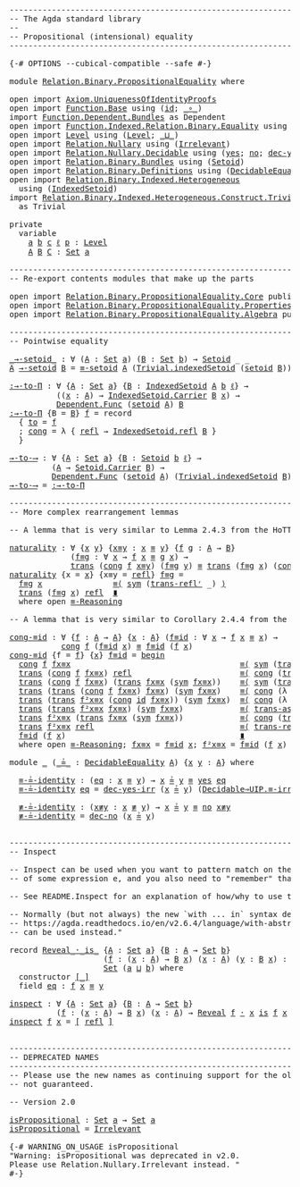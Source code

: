 <pre class="Agda"><a id="1" class="Comment">------------------------------------------------------------------------</a>
<a id="74" class="Comment">-- The Agda standard library</a>
<a id="103" class="Comment">--</a>
<a id="106" class="Comment">-- Propositional (intensional) equality</a>
<a id="146" class="Comment">------------------------------------------------------------------------</a>

<a id="220" class="Symbol">{-#</a> <a id="224" class="Keyword">OPTIONS</a> <a id="232" class="Pragma">--cubical-compatible</a> <a id="253" class="Pragma">--safe</a> <a id="260" class="Symbol">#-}</a>

<a id="265" class="Keyword">module</a> <a id="272" href="Relation.Binary.PropositionalEquality.html" class="Module">Relation.Binary.PropositionalEquality</a> <a id="310" class="Keyword">where</a>

<a id="317" class="Keyword">open</a> <a id="322" class="Keyword">import</a> <a id="329" href="Axiom.UniquenessOfIdentityProofs.html" class="Module">Axiom.UniquenessOfIdentityProofs</a>
<a id="362" class="Keyword">open</a> <a id="367" class="Keyword">import</a> <a id="374" href="Function.Base.html" class="Module">Function.Base</a> <a id="388" class="Keyword">using</a> <a id="394" class="Symbol">(</a><a id="395" href="Function.Base.html#704" class="Function">id</a><a id="397" class="Symbol">;</a> <a id="399" href="Function.Base.html#1115" class="Function Operator">_∘_</a><a id="402" class="Symbol">)</a>
<a id="404" class="Keyword">import</a> <a id="411" href="Function.Dependent.Bundles.html" class="Module">Function.Dependent.Bundles</a> <a id="438" class="Symbol">as</a> <a id="441" class="Module">Dependent</a>
<a id="451" class="Keyword">open</a> <a id="456" class="Keyword">import</a> <a id="463" href="Function.Indexed.Relation.Binary.Equality.html" class="Module">Function.Indexed.Relation.Binary.Equality</a> <a id="505" class="Keyword">using</a> <a id="511" class="Symbol">(</a><a id="512" href="Function.Indexed.Relation.Binary.Equality.html#580" class="Function">≡-setoid</a><a id="520" class="Symbol">)</a>
<a id="522" class="Keyword">open</a> <a id="527" class="Keyword">import</a> <a id="534" href="Level.html" class="Module">Level</a> <a id="540" class="Keyword">using</a> <a id="546" class="Symbol">(</a><a id="547" href="Agda.Primitive.html#742" class="Postulate">Level</a><a id="552" class="Symbol">;</a> <a id="554" href="Agda.Primitive.html#961" class="Primitive Operator">_⊔_</a><a id="557" class="Symbol">)</a>
<a id="559" class="Keyword">open</a> <a id="564" class="Keyword">import</a> <a id="571" href="Relation.Nullary.html" class="Module">Relation.Nullary</a> <a id="588" class="Keyword">using</a> <a id="594" class="Symbol">(</a><a id="595" href="Relation.Nullary.html#1002" class="Function">Irrelevant</a><a id="605" class="Symbol">)</a>
<a id="607" class="Keyword">open</a> <a id="612" class="Keyword">import</a> <a id="619" href="Relation.Nullary.Decidable.html" class="Module">Relation.Nullary.Decidable</a> <a id="646" class="Keyword">using</a> <a id="652" class="Symbol">(</a><a id="653" href="Relation.Nullary.Decidable.Core.html#1994" class="InductiveConstructor">yes</a><a id="656" class="Symbol">;</a> <a id="658" href="Relation.Nullary.Decidable.Core.html#2031" class="InductiveConstructor">no</a><a id="660" class="Symbol">;</a> <a id="662" href="Relation.Nullary.Decidable.html#2847" class="Function">dec-yes-irr</a><a id="673" class="Symbol">;</a> <a id="675" href="Relation.Nullary.Decidable.html#2740" class="Function">dec-no</a><a id="681" class="Symbol">)</a>
<a id="683" class="Keyword">open</a> <a id="688" class="Keyword">import</a> <a id="695" href="Relation.Binary.Bundles.html" class="Module">Relation.Binary.Bundles</a> <a id="719" class="Keyword">using</a> <a id="725" class="Symbol">(</a><a id="726" href="Relation.Binary.Bundles.html#1095" class="Record">Setoid</a><a id="732" class="Symbol">)</a>
<a id="734" class="Keyword">open</a> <a id="739" class="Keyword">import</a> <a id="746" href="Relation.Binary.Definitions.html" class="Module">Relation.Binary.Definitions</a> <a id="774" class="Keyword">using</a> <a id="780" class="Symbol">(</a><a id="781" href="Relation.Binary.Definitions.html#6834" class="Function">DecidableEquality</a><a id="798" class="Symbol">)</a>
<a id="800" class="Keyword">open</a> <a id="805" class="Keyword">import</a> <a id="812" href="Relation.Binary.Indexed.Heterogeneous.html" class="Module">Relation.Binary.Indexed.Heterogeneous</a>
  <a id="852" class="Keyword">using</a> <a id="858" class="Symbol">(</a><a id="859" href="Relation.Binary.Indexed.Heterogeneous.Bundles.html#660" class="Record">IndexedSetoid</a><a id="872" class="Symbol">)</a>
<a id="874" class="Keyword">import</a> <a id="881" href="Relation.Binary.Indexed.Heterogeneous.Construct.Trivial.html" class="Module">Relation.Binary.Indexed.Heterogeneous.Construct.Trivial</a>
  <a id="939" class="Symbol">as</a> <a id="942" class="Module">Trivial</a>

<a id="951" class="Keyword">private</a>
  <a id="961" class="Keyword">variable</a>
    <a id="974" href="Relation.Binary.PropositionalEquality.html#974" class="Generalizable">a</a> <a id="976" href="Relation.Binary.PropositionalEquality.html#976" class="Generalizable">b</a> <a id="978" href="Relation.Binary.PropositionalEquality.html#978" class="Generalizable">c</a> <a id="980" href="Relation.Binary.PropositionalEquality.html#980" class="Generalizable">ℓ</a> <a id="982" href="Relation.Binary.PropositionalEquality.html#982" class="Generalizable">p</a> <a id="984" class="Symbol">:</a> <a id="986" href="Agda.Primitive.html#742" class="Postulate">Level</a>
    <a id="996" href="Relation.Binary.PropositionalEquality.html#996" class="Generalizable">A</a> <a id="998" href="Relation.Binary.PropositionalEquality.html#998" class="Generalizable">B</a> <a id="1000" href="Relation.Binary.PropositionalEquality.html#1000" class="Generalizable">C</a> <a id="1002" class="Symbol">:</a> <a id="1004" href="Agda.Primitive.html#388" class="Primitive">Set</a> <a id="1008" href="Relation.Binary.PropositionalEquality.html#974" class="Generalizable">a</a>

<a id="1011" class="Comment">------------------------------------------------------------------------</a>
<a id="1084" class="Comment">-- Re-export contents modules that make up the parts</a>

<a id="1138" class="Keyword">open</a> <a id="1143" class="Keyword">import</a> <a id="1150" href="Relation.Binary.PropositionalEquality.Core.html" class="Module">Relation.Binary.PropositionalEquality.Core</a> <a id="1193" class="Keyword">public</a>
<a id="1200" class="Keyword">open</a> <a id="1205" class="Keyword">import</a> <a id="1212" href="Relation.Binary.PropositionalEquality.Properties.html" class="Module">Relation.Binary.PropositionalEquality.Properties</a> <a id="1261" class="Keyword">public</a>
<a id="1268" class="Keyword">open</a> <a id="1273" class="Keyword">import</a> <a id="1280" href="Relation.Binary.PropositionalEquality.Algebra.html" class="Module">Relation.Binary.PropositionalEquality.Algebra</a> <a id="1326" class="Keyword">public</a>

<a id="1334" class="Comment">------------------------------------------------------------------------</a>
<a id="1407" class="Comment">-- Pointwise equality</a>

<a id="_→-setoid_"></a><a id="1430" href="Relation.Binary.PropositionalEquality.html#1430" class="Function Operator">_→-setoid_</a> <a id="1441" class="Symbol">:</a> <a id="1443" class="Symbol">∀</a> <a id="1445" class="Symbol">(</a><a id="1446" href="Relation.Binary.PropositionalEquality.html#1446" class="Bound">A</a> <a id="1448" class="Symbol">:</a> <a id="1450" href="Agda.Primitive.html#388" class="Primitive">Set</a> <a id="1454" href="Relation.Binary.PropositionalEquality.html#974" class="Generalizable">a</a><a id="1455" class="Symbol">)</a> <a id="1457" class="Symbol">(</a><a id="1458" href="Relation.Binary.PropositionalEquality.html#1458" class="Bound">B</a> <a id="1460" class="Symbol">:</a> <a id="1462" href="Agda.Primitive.html#388" class="Primitive">Set</a> <a id="1466" href="Relation.Binary.PropositionalEquality.html#976" class="Generalizable">b</a><a id="1467" class="Symbol">)</a> <a id="1469" class="Symbol">→</a> <a id="1471" href="Relation.Binary.Bundles.html#1095" class="Record">Setoid</a> <a id="1478" class="Symbol">_</a> <a id="1480" class="Symbol">_</a>
<a id="1482" href="Relation.Binary.PropositionalEquality.html#1482" class="Bound">A</a> <a id="1484" href="Relation.Binary.PropositionalEquality.html#1430" class="Function Operator">→-setoid</a> <a id="1493" href="Relation.Binary.PropositionalEquality.html#1493" class="Bound">B</a> <a id="1495" class="Symbol">=</a> <a id="1497" href="Function.Indexed.Relation.Binary.Equality.html#580" class="Function">≡-setoid</a> <a id="1506" href="Relation.Binary.PropositionalEquality.html#1482" class="Bound">A</a> <a id="1508" class="Symbol">(</a><a id="1509" href="Relation.Binary.Indexed.Heterogeneous.Construct.Trivial.html#1484" class="Function">Trivial.indexedSetoid</a> <a id="1531" class="Symbol">(</a><a id="1532" href="Relation.Binary.PropositionalEquality.Properties.html#5687" class="Function">setoid</a> <a id="1539" href="Relation.Binary.PropositionalEquality.html#1493" class="Bound">B</a><a id="1540" class="Symbol">))</a>

<a id=":→-to-Π"></a><a id="1544" href="Relation.Binary.PropositionalEquality.html#1544" class="Function">:→-to-Π</a> <a id="1552" class="Symbol">:</a> <a id="1554" class="Symbol">∀</a> <a id="1556" class="Symbol">{</a><a id="1557" href="Relation.Binary.PropositionalEquality.html#1557" class="Bound">A</a> <a id="1559" class="Symbol">:</a> <a id="1561" href="Agda.Primitive.html#388" class="Primitive">Set</a> <a id="1565" href="Relation.Binary.PropositionalEquality.html#974" class="Generalizable">a</a><a id="1566" class="Symbol">}</a> <a id="1568" class="Symbol">{</a><a id="1569" href="Relation.Binary.PropositionalEquality.html#1569" class="Bound">B</a> <a id="1571" class="Symbol">:</a> <a id="1573" href="Relation.Binary.Indexed.Heterogeneous.Bundles.html#660" class="Record">IndexedSetoid</a> <a id="1587" href="Relation.Binary.PropositionalEquality.html#1557" class="Bound">A</a> <a id="1589" href="Relation.Binary.PropositionalEquality.html#976" class="Generalizable">b</a> <a id="1591" href="Relation.Binary.PropositionalEquality.html#980" class="Generalizable">ℓ</a><a id="1592" class="Symbol">}</a> <a id="1594" class="Symbol">→</a>
          <a id="1606" class="Symbol">((</a><a id="1608" href="Relation.Binary.PropositionalEquality.html#1608" class="Bound">x</a> <a id="1610" class="Symbol">:</a> <a id="1612" href="Relation.Binary.PropositionalEquality.html#1557" class="Bound">A</a><a id="1613" class="Symbol">)</a> <a id="1615" class="Symbol">→</a> <a id="1617" href="Relation.Binary.Indexed.Heterogeneous.Bundles.html#750" class="Field">IndexedSetoid.Carrier</a> <a id="1639" href="Relation.Binary.PropositionalEquality.html#1569" class="Bound">B</a> <a id="1641" href="Relation.Binary.PropositionalEquality.html#1608" class="Bound">x</a><a id="1642" class="Symbol">)</a> <a id="1644" class="Symbol">→</a>
          <a id="1656" href="Function.Dependent.Bundles.html#1676" class="Record">Dependent.Func</a> <a id="1671" class="Symbol">(</a><a id="1672" href="Relation.Binary.PropositionalEquality.Properties.html#5687" class="Function">setoid</a> <a id="1679" href="Relation.Binary.PropositionalEquality.html#1557" class="Bound">A</a><a id="1680" class="Symbol">)</a> <a id="1682" href="Relation.Binary.PropositionalEquality.html#1569" class="Bound">B</a>
<a id="1684" href="Relation.Binary.PropositionalEquality.html#1544" class="Function">:→-to-Π</a> <a id="1692" class="Symbol">{</a><a id="1693" class="Argument">B</a> <a id="1695" class="Symbol">=</a> <a id="1697" href="Relation.Binary.PropositionalEquality.html#1697" class="Bound">B</a><a id="1698" class="Symbol">}</a> <a id="1700" href="Relation.Binary.PropositionalEquality.html#1700" class="Bound">f</a> <a id="1702" class="Symbol">=</a> <a id="1704" class="Keyword">record</a>
  <a id="1713" class="Symbol">{</a> <a id="1715" href="Function.Dependent.Bundles.html#1727" class="Field">to</a> <a id="1718" class="Symbol">=</a> <a id="1720" href="Relation.Binary.PropositionalEquality.html#1700" class="Bound">f</a>
  <a id="1724" class="Symbol">;</a> <a id="1726" href="Function.Dependent.Bundles.html#1754" class="Field">cong</a> <a id="1731" class="Symbol">=</a> <a id="1733" class="Symbol">λ</a> <a id="1735" class="Symbol">{</a> <a id="1737" href="Agda.Builtin.Equality.html#207" class="InductiveConstructor">refl</a> <a id="1742" class="Symbol">→</a> <a id="1744" href="Relation.Binary.Indexed.Heterogeneous.Structures.html#923" class="Function">IndexedSetoid.refl</a> <a id="1763" href="Relation.Binary.PropositionalEquality.html#1697" class="Bound">B</a> <a id="1765" class="Symbol">}</a>
  <a id="1769" class="Symbol">}</a>

<a id="→-to-⟶"></a><a id="1772" href="Relation.Binary.PropositionalEquality.html#1772" class="Function">→-to-⟶</a> <a id="1779" class="Symbol">:</a> <a id="1781" class="Symbol">∀</a> <a id="1783" class="Symbol">{</a><a id="1784" href="Relation.Binary.PropositionalEquality.html#1784" class="Bound">A</a> <a id="1786" class="Symbol">:</a> <a id="1788" href="Agda.Primitive.html#388" class="Primitive">Set</a> <a id="1792" href="Relation.Binary.PropositionalEquality.html#974" class="Generalizable">a</a><a id="1793" class="Symbol">}</a> <a id="1795" class="Symbol">{</a><a id="1796" href="Relation.Binary.PropositionalEquality.html#1796" class="Bound">B</a> <a id="1798" class="Symbol">:</a> <a id="1800" href="Relation.Binary.Bundles.html#1095" class="Record">Setoid</a> <a id="1807" href="Relation.Binary.PropositionalEquality.html#976" class="Generalizable">b</a> <a id="1809" href="Relation.Binary.PropositionalEquality.html#980" class="Generalizable">ℓ</a><a id="1810" class="Symbol">}</a> <a id="1812" class="Symbol">→</a>
         <a id="1823" class="Symbol">(</a><a id="1824" href="Relation.Binary.PropositionalEquality.html#1784" class="Bound">A</a> <a id="1826" class="Symbol">→</a> <a id="1828" href="Relation.Binary.Bundles.html#1158" class="Field">Setoid.Carrier</a> <a id="1843" href="Relation.Binary.PropositionalEquality.html#1796" class="Bound">B</a><a id="1844" class="Symbol">)</a> <a id="1846" class="Symbol">→</a>
         <a id="1857" href="Function.Dependent.Bundles.html#1676" class="Record">Dependent.Func</a> <a id="1872" class="Symbol">(</a><a id="1873" href="Relation.Binary.PropositionalEquality.Properties.html#5687" class="Function">setoid</a> <a id="1880" href="Relation.Binary.PropositionalEquality.html#1784" class="Bound">A</a><a id="1881" class="Symbol">)</a> <a id="1883" class="Symbol">(</a><a id="1884" href="Relation.Binary.Indexed.Heterogeneous.Construct.Trivial.html#1484" class="Function">Trivial.indexedSetoid</a> <a id="1906" href="Relation.Binary.PropositionalEquality.html#1796" class="Bound">B</a><a id="1907" class="Symbol">)</a>
<a id="1909" href="Relation.Binary.PropositionalEquality.html#1772" class="Function">→-to-⟶</a> <a id="1916" class="Symbol">=</a> <a id="1918" href="Relation.Binary.PropositionalEquality.html#1544" class="Function">:→-to-Π</a>

<a id="1927" class="Comment">------------------------------------------------------------------------</a>
<a id="2000" class="Comment">-- More complex rearrangement lemmas</a>

<a id="2038" class="Comment">-- A lemma that is very similar to Lemma 2.4.3 from the HoTT book.</a>

<a id="naturality"></a><a id="2106" href="Relation.Binary.PropositionalEquality.html#2106" class="Function">naturality</a> <a id="2117" class="Symbol">:</a> <a id="2119" class="Symbol">∀</a> <a id="2121" class="Symbol">{</a><a id="2122" href="Relation.Binary.PropositionalEquality.html#2122" class="Bound">x</a> <a id="2124" href="Relation.Binary.PropositionalEquality.html#2124" class="Bound">y</a><a id="2125" class="Symbol">}</a> <a id="2127" class="Symbol">{</a><a id="2128" href="Relation.Binary.PropositionalEquality.html#2128" class="Bound">x≡y</a> <a id="2132" class="Symbol">:</a> <a id="2134" href="Relation.Binary.PropositionalEquality.html#2122" class="Bound">x</a> <a id="2136" href="Agda.Builtin.Equality.html#150" class="Datatype Operator">≡</a> <a id="2138" href="Relation.Binary.PropositionalEquality.html#2124" class="Bound">y</a><a id="2139" class="Symbol">}</a> <a id="2141" class="Symbol">{</a><a id="2142" href="Relation.Binary.PropositionalEquality.html#2142" class="Bound">f</a> <a id="2144" href="Relation.Binary.PropositionalEquality.html#2144" class="Bound">g</a> <a id="2146" class="Symbol">:</a> <a id="2148" href="Relation.Binary.PropositionalEquality.html#996" class="Generalizable">A</a> <a id="2150" class="Symbol">→</a> <a id="2152" href="Relation.Binary.PropositionalEquality.html#998" class="Generalizable">B</a><a id="2153" class="Symbol">}</a>
             <a id="2168" class="Symbol">(</a><a id="2169" href="Relation.Binary.PropositionalEquality.html#2169" class="Bound">f≡g</a> <a id="2173" class="Symbol">:</a> <a id="2175" class="Symbol">∀</a> <a id="2177" href="Relation.Binary.PropositionalEquality.html#2177" class="Bound">x</a> <a id="2179" class="Symbol">→</a> <a id="2181" href="Relation.Binary.PropositionalEquality.html#2142" class="Bound">f</a> <a id="2183" href="Relation.Binary.PropositionalEquality.html#2177" class="Bound">x</a> <a id="2185" href="Agda.Builtin.Equality.html#150" class="Datatype Operator">≡</a> <a id="2187" href="Relation.Binary.PropositionalEquality.html#2144" class="Bound">g</a> <a id="2189" href="Relation.Binary.PropositionalEquality.html#2177" class="Bound">x</a><a id="2190" class="Symbol">)</a> <a id="2192" class="Symbol">→</a>
             <a id="2207" href="Relation.Binary.PropositionalEquality.Core.html#1938" class="Function">trans</a> <a id="2213" class="Symbol">(</a><a id="2214" href="Relation.Binary.PropositionalEquality.Core.html#1339" class="Function">cong</a> <a id="2219" href="Relation.Binary.PropositionalEquality.html#2142" class="Bound">f</a> <a id="2221" href="Relation.Binary.PropositionalEquality.html#2128" class="Bound">x≡y</a><a id="2224" class="Symbol">)</a> <a id="2226" class="Symbol">(</a><a id="2227" href="Relation.Binary.PropositionalEquality.html#2169" class="Bound">f≡g</a> <a id="2231" href="Relation.Binary.PropositionalEquality.html#2124" class="Bound">y</a><a id="2232" class="Symbol">)</a> <a id="2234" href="Agda.Builtin.Equality.html#150" class="Datatype Operator">≡</a> <a id="2236" href="Relation.Binary.PropositionalEquality.Core.html#1938" class="Function">trans</a> <a id="2242" class="Symbol">(</a><a id="2243" href="Relation.Binary.PropositionalEquality.html#2169" class="Bound">f≡g</a> <a id="2247" href="Relation.Binary.PropositionalEquality.html#2122" class="Bound">x</a><a id="2248" class="Symbol">)</a> <a id="2250" class="Symbol">(</a><a id="2251" href="Relation.Binary.PropositionalEquality.Core.html#1339" class="Function">cong</a> <a id="2256" href="Relation.Binary.PropositionalEquality.html#2144" class="Bound">g</a> <a id="2258" href="Relation.Binary.PropositionalEquality.html#2128" class="Bound">x≡y</a><a id="2261" class="Symbol">)</a>
<a id="2263" href="Relation.Binary.PropositionalEquality.html#2106" class="Function">naturality</a> <a id="2274" class="Symbol">{</a><a id="2275" class="Argument">x</a> <a id="2277" class="Symbol">=</a> <a id="2279" href="Relation.Binary.PropositionalEquality.html#2279" class="Bound">x</a><a id="2280" class="Symbol">}</a> <a id="2282" class="Symbol">{</a><a id="2283" class="Argument">x≡y</a> <a id="2287" class="Symbol">=</a> <a id="2289" href="Agda.Builtin.Equality.html#207" class="InductiveConstructor">refl</a><a id="2293" class="Symbol">}</a> <a id="2295" href="Relation.Binary.PropositionalEquality.html#2295" class="Bound">f≡g</a> <a id="2299" class="Symbol">=</a>
  <a id="2303" href="Relation.Binary.PropositionalEquality.html#2295" class="Bound">f≡g</a> <a id="2307" href="Relation.Binary.PropositionalEquality.html#2279" class="Bound">x</a>               <a id="2323" href="Relation.Binary.Reasoning.Syntax.html#11048" class="Function">≡⟨</a> <a id="2326" href="Relation.Binary.PropositionalEquality.Core.html#1893" class="Function">sym</a> <a id="2330" class="Symbol">(</a><a id="2331" href="Relation.Binary.PropositionalEquality.Properties.html#2334" class="Function">trans-reflʳ</a> <a id="2343" class="Symbol">_)</a> <a id="2346" href="Relation.Binary.Reasoning.Syntax.html#11048" class="Function">⟩</a>
  <a id="2350" href="Relation.Binary.PropositionalEquality.Core.html#1938" class="Function">trans</a> <a id="2356" class="Symbol">(</a><a id="2357" href="Relation.Binary.PropositionalEquality.html#2295" class="Bound">f≡g</a> <a id="2361" href="Relation.Binary.PropositionalEquality.html#2279" class="Bound">x</a><a id="2362" class="Symbol">)</a> <a id="2364" href="Agda.Builtin.Equality.html#207" class="InductiveConstructor">refl</a>  <a id="2370" href="Relation.Binary.Reasoning.Syntax.html#12345" class="Function Operator">∎</a>
  <a id="2374" class="Keyword">where</a> <a id="2380" class="Keyword">open</a> <a id="2385" href="Relation.Binary.PropositionalEquality.Properties.html#6731" class="Module">≡-Reasoning</a>

<a id="2398" class="Comment">-- A lemma that is very similar to Corollary 2.4.4 from the HoTT book.</a>

<a id="cong-≡id"></a><a id="2470" href="Relation.Binary.PropositionalEquality.html#2470" class="Function">cong-≡id</a> <a id="2479" class="Symbol">:</a> <a id="2481" class="Symbol">∀</a> <a id="2483" class="Symbol">{</a><a id="2484" href="Relation.Binary.PropositionalEquality.html#2484" class="Bound">f</a> <a id="2486" class="Symbol">:</a> <a id="2488" href="Relation.Binary.PropositionalEquality.html#996" class="Generalizable">A</a> <a id="2490" class="Symbol">→</a> <a id="2492" href="Relation.Binary.PropositionalEquality.html#996" class="Generalizable">A</a><a id="2493" class="Symbol">}</a> <a id="2495" class="Symbol">{</a><a id="2496" href="Relation.Binary.PropositionalEquality.html#2496" class="Bound">x</a> <a id="2498" class="Symbol">:</a> <a id="2500" href="Relation.Binary.PropositionalEquality.html#996" class="Generalizable">A</a><a id="2501" class="Symbol">}</a> <a id="2503" class="Symbol">(</a><a id="2504" href="Relation.Binary.PropositionalEquality.html#2504" class="Bound">f≡id</a> <a id="2509" class="Symbol">:</a> <a id="2511" class="Symbol">∀</a> <a id="2513" href="Relation.Binary.PropositionalEquality.html#2513" class="Bound">x</a> <a id="2515" class="Symbol">→</a> <a id="2517" href="Relation.Binary.PropositionalEquality.html#2484" class="Bound">f</a> <a id="2519" href="Relation.Binary.PropositionalEquality.html#2513" class="Bound">x</a> <a id="2521" href="Agda.Builtin.Equality.html#150" class="Datatype Operator">≡</a> <a id="2523" href="Relation.Binary.PropositionalEquality.html#2513" class="Bound">x</a><a id="2524" class="Symbol">)</a> <a id="2526" class="Symbol">→</a>
           <a id="2539" href="Relation.Binary.PropositionalEquality.Core.html#1339" class="Function">cong</a> <a id="2544" href="Relation.Binary.PropositionalEquality.html#2484" class="Bound">f</a> <a id="2546" class="Symbol">(</a><a id="2547" href="Relation.Binary.PropositionalEquality.html#2504" class="Bound">f≡id</a> <a id="2552" href="Relation.Binary.PropositionalEquality.html#2496" class="Bound">x</a><a id="2553" class="Symbol">)</a> <a id="2555" href="Agda.Builtin.Equality.html#150" class="Datatype Operator">≡</a> <a id="2557" href="Relation.Binary.PropositionalEquality.html#2504" class="Bound">f≡id</a> <a id="2562" class="Symbol">(</a><a id="2563" href="Relation.Binary.PropositionalEquality.html#2484" class="Bound">f</a> <a id="2565" href="Relation.Binary.PropositionalEquality.html#2496" class="Bound">x</a><a id="2566" class="Symbol">)</a>
<a id="2568" href="Relation.Binary.PropositionalEquality.html#2470" class="Function">cong-≡id</a> <a id="2577" class="Symbol">{</a><a id="2578" class="Argument">f</a> <a id="2580" class="Symbol">=</a> <a id="2582" href="Relation.Binary.PropositionalEquality.html#2582" class="Bound">f</a><a id="2583" class="Symbol">}</a> <a id="2585" class="Symbol">{</a><a id="2586" href="Relation.Binary.PropositionalEquality.html#2586" class="Bound">x</a><a id="2587" class="Symbol">}</a> <a id="2589" href="Relation.Binary.PropositionalEquality.html#2589" class="Bound">f≡id</a> <a id="2594" class="Symbol">=</a> <a id="2596" href="Relation.Binary.Reasoning.Syntax.html#1572" class="Function Operator">begin</a>
  <a id="2604" href="Relation.Binary.PropositionalEquality.Core.html#1339" class="Function">cong</a> <a id="2609" href="Relation.Binary.PropositionalEquality.html#2582" class="Bound">f</a> <a id="2611" href="Relation.Binary.PropositionalEquality.html#3372" class="Function">fx≡x</a>                                    <a id="2651" href="Relation.Binary.Reasoning.Syntax.html#11048" class="Function">≡⟨</a> <a id="2654" href="Relation.Binary.PropositionalEquality.Core.html#1893" class="Function">sym</a> <a id="2658" class="Symbol">(</a><a id="2659" href="Relation.Binary.PropositionalEquality.Properties.html#2334" class="Function">trans-reflʳ</a> <a id="2671" class="Symbol">_)</a> <a id="2674" href="Relation.Binary.Reasoning.Syntax.html#11048" class="Function">⟩</a>
  <a id="2678" href="Relation.Binary.PropositionalEquality.Core.html#1938" class="Function">trans</a> <a id="2684" class="Symbol">(</a><a id="2685" href="Relation.Binary.PropositionalEquality.Core.html#1339" class="Function">cong</a> <a id="2690" href="Relation.Binary.PropositionalEquality.html#2582" class="Bound">f</a> <a id="2692" href="Relation.Binary.PropositionalEquality.html#3372" class="Function">fx≡x</a><a id="2696" class="Symbol">)</a> <a id="2698" href="Agda.Builtin.Equality.html#207" class="InductiveConstructor">refl</a>                       <a id="2725" href="Relation.Binary.Reasoning.Syntax.html#11048" class="Function">≡⟨</a> <a id="2728" href="Relation.Binary.PropositionalEquality.Core.html#1339" class="Function">cong</a> <a id="2733" class="Symbol">(</a><a id="2734" href="Relation.Binary.PropositionalEquality.Core.html#1938" class="Function">trans</a> <a id="2740" class="Symbol">_)</a> <a id="2743" class="Symbol">(</a><a id="2744" href="Relation.Binary.PropositionalEquality.Core.html#1893" class="Function">sym</a> <a id="2748" class="Symbol">(</a><a id="2749" href="Relation.Binary.PropositionalEquality.Properties.html#2639" class="Function">trans-symʳ</a> <a id="2760" href="Relation.Binary.PropositionalEquality.html#3372" class="Function">fx≡x</a><a id="2764" class="Symbol">))</a> <a id="2767" href="Relation.Binary.Reasoning.Syntax.html#11048" class="Function">⟩</a>
  <a id="2771" href="Relation.Binary.PropositionalEquality.Core.html#1938" class="Function">trans</a> <a id="2777" class="Symbol">(</a><a id="2778" href="Relation.Binary.PropositionalEquality.Core.html#1339" class="Function">cong</a> <a id="2783" href="Relation.Binary.PropositionalEquality.html#2582" class="Bound">f</a> <a id="2785" href="Relation.Binary.PropositionalEquality.html#3372" class="Function">fx≡x</a><a id="2789" class="Symbol">)</a> <a id="2791" class="Symbol">(</a><a id="2792" href="Relation.Binary.PropositionalEquality.Core.html#1938" class="Function">trans</a> <a id="2798" href="Relation.Binary.PropositionalEquality.html#3372" class="Function">fx≡x</a> <a id="2803" class="Symbol">(</a><a id="2804" href="Relation.Binary.PropositionalEquality.Core.html#1893" class="Function">sym</a> <a id="2808" href="Relation.Binary.PropositionalEquality.html#3372" class="Function">fx≡x</a><a id="2812" class="Symbol">))</a>    <a id="2818" href="Relation.Binary.Reasoning.Syntax.html#11048" class="Function">≡⟨</a> <a id="2821" href="Relation.Binary.PropositionalEquality.Core.html#1893" class="Function">sym</a> <a id="2825" class="Symbol">(</a><a id="2826" href="Relation.Binary.PropositionalEquality.Properties.html#2416" class="Function">trans-assoc</a> <a id="2838" class="Symbol">(</a><a id="2839" href="Relation.Binary.PropositionalEquality.Core.html#1339" class="Function">cong</a> <a id="2844" href="Relation.Binary.PropositionalEquality.html#2582" class="Bound">f</a> <a id="2846" href="Relation.Binary.PropositionalEquality.html#3372" class="Function">fx≡x</a><a id="2850" class="Symbol">))</a> <a id="2853" href="Relation.Binary.Reasoning.Syntax.html#11048" class="Function">⟩</a>
  <a id="2857" href="Relation.Binary.PropositionalEquality.Core.html#1938" class="Function">trans</a> <a id="2863" class="Symbol">(</a><a id="2864" href="Relation.Binary.PropositionalEquality.Core.html#1938" class="Function">trans</a> <a id="2870" class="Symbol">(</a><a id="2871" href="Relation.Binary.PropositionalEquality.Core.html#1339" class="Function">cong</a> <a id="2876" href="Relation.Binary.PropositionalEquality.html#2582" class="Bound">f</a> <a id="2878" href="Relation.Binary.PropositionalEquality.html#3372" class="Function">fx≡x</a><a id="2882" class="Symbol">)</a> <a id="2884" href="Relation.Binary.PropositionalEquality.html#3372" class="Function">fx≡x</a><a id="2888" class="Symbol">)</a> <a id="2890" class="Symbol">(</a><a id="2891" href="Relation.Binary.PropositionalEquality.Core.html#1893" class="Function">sym</a> <a id="2895" href="Relation.Binary.PropositionalEquality.html#3372" class="Function">fx≡x</a><a id="2899" class="Symbol">)</a>    <a id="2904" href="Relation.Binary.Reasoning.Syntax.html#11048" class="Function">≡⟨</a> <a id="2907" href="Relation.Binary.PropositionalEquality.Core.html#1339" class="Function">cong</a> <a id="2912" class="Symbol">(λ</a> <a id="2915" href="Relation.Binary.PropositionalEquality.html#2915" class="Bound">p</a> <a id="2917" class="Symbol">→</a> <a id="2919" href="Relation.Binary.PropositionalEquality.Core.html#1938" class="Function">trans</a> <a id="2925" href="Relation.Binary.PropositionalEquality.html#2915" class="Bound">p</a> <a id="2927" class="Symbol">(</a><a id="2928" href="Relation.Binary.PropositionalEquality.Core.html#1893" class="Function">sym</a> <a id="2932" class="Symbol">_))</a> <a id="2936" class="Symbol">(</a><a id="2937" href="Relation.Binary.PropositionalEquality.html#2106" class="Function">naturality</a> <a id="2948" href="Relation.Binary.PropositionalEquality.html#2589" class="Bound">f≡id</a><a id="2952" class="Symbol">)</a> <a id="2954" href="Relation.Binary.Reasoning.Syntax.html#11048" class="Function">⟩</a>
  <a id="2958" href="Relation.Binary.PropositionalEquality.Core.html#1938" class="Function">trans</a> <a id="2964" class="Symbol">(</a><a id="2965" href="Relation.Binary.PropositionalEquality.Core.html#1938" class="Function">trans</a> <a id="2971" href="Relation.Binary.PropositionalEquality.html#3387" class="Function">f²x≡x</a> <a id="2977" class="Symbol">(</a><a id="2978" href="Relation.Binary.PropositionalEquality.Core.html#1339" class="Function">cong</a> <a id="2983" href="Function.Base.html#704" class="Function">id</a> <a id="2986" href="Relation.Binary.PropositionalEquality.html#3372" class="Function">fx≡x</a><a id="2990" class="Symbol">))</a> <a id="2993" class="Symbol">(</a><a id="2994" href="Relation.Binary.PropositionalEquality.Core.html#1893" class="Function">sym</a> <a id="2998" href="Relation.Binary.PropositionalEquality.html#3372" class="Function">fx≡x</a><a id="3002" class="Symbol">)</a>  <a id="3005" href="Relation.Binary.Reasoning.Syntax.html#11048" class="Function">≡⟨</a> <a id="3008" href="Relation.Binary.PropositionalEquality.Core.html#1339" class="Function">cong</a> <a id="3013" class="Symbol">(λ</a> <a id="3016" href="Relation.Binary.PropositionalEquality.html#3016" class="Bound">p</a> <a id="3018" class="Symbol">→</a> <a id="3020" href="Relation.Binary.PropositionalEquality.Core.html#1938" class="Function">trans</a> <a id="3026" class="Symbol">(</a><a id="3027" href="Relation.Binary.PropositionalEquality.Core.html#1938" class="Function">trans</a> <a id="3033" href="Relation.Binary.PropositionalEquality.html#3387" class="Function">f²x≡x</a> <a id="3039" href="Relation.Binary.PropositionalEquality.html#3016" class="Bound">p</a><a id="3040" class="Symbol">)</a> <a id="3042" class="Symbol">(</a><a id="3043" href="Relation.Binary.PropositionalEquality.Core.html#1893" class="Function">sym</a> <a id="3047" href="Relation.Binary.PropositionalEquality.html#3372" class="Function">fx≡x</a><a id="3051" class="Symbol">))</a> <a id="3054" class="Symbol">(</a><a id="3055" href="Relation.Binary.PropositionalEquality.Properties.html#3056" class="Function">cong-id</a> <a id="3063" class="Symbol">_)</a> <a id="3066" href="Relation.Binary.Reasoning.Syntax.html#11048" class="Function">⟩</a>
  <a id="3070" href="Relation.Binary.PropositionalEquality.Core.html#1938" class="Function">trans</a> <a id="3076" class="Symbol">(</a><a id="3077" href="Relation.Binary.PropositionalEquality.Core.html#1938" class="Function">trans</a> <a id="3083" href="Relation.Binary.PropositionalEquality.html#3387" class="Function">f²x≡x</a> <a id="3089" href="Relation.Binary.PropositionalEquality.html#3372" class="Function">fx≡x</a><a id="3093" class="Symbol">)</a> <a id="3095" class="Symbol">(</a><a id="3096" href="Relation.Binary.PropositionalEquality.Core.html#1893" class="Function">sym</a> <a id="3100" href="Relation.Binary.PropositionalEquality.html#3372" class="Function">fx≡x</a><a id="3104" class="Symbol">)</a>            <a id="3117" href="Relation.Binary.Reasoning.Syntax.html#11048" class="Function">≡⟨</a> <a id="3120" href="Relation.Binary.PropositionalEquality.Properties.html#2416" class="Function">trans-assoc</a> <a id="3132" href="Relation.Binary.PropositionalEquality.html#3387" class="Function">f²x≡x</a> <a id="3138" href="Relation.Binary.Reasoning.Syntax.html#11048" class="Function">⟩</a>
  <a id="3142" href="Relation.Binary.PropositionalEquality.Core.html#1938" class="Function">trans</a> <a id="3148" href="Relation.Binary.PropositionalEquality.html#3387" class="Function">f²x≡x</a> <a id="3154" class="Symbol">(</a><a id="3155" href="Relation.Binary.PropositionalEquality.Core.html#1938" class="Function">trans</a> <a id="3161" href="Relation.Binary.PropositionalEquality.html#3372" class="Function">fx≡x</a> <a id="3166" class="Symbol">(</a><a id="3167" href="Relation.Binary.PropositionalEquality.Core.html#1893" class="Function">sym</a> <a id="3171" href="Relation.Binary.PropositionalEquality.html#3372" class="Function">fx≡x</a><a id="3175" class="Symbol">))</a>            <a id="3189" href="Relation.Binary.Reasoning.Syntax.html#11048" class="Function">≡⟨</a> <a id="3192" href="Relation.Binary.PropositionalEquality.Core.html#1339" class="Function">cong</a> <a id="3197" class="Symbol">(</a><a id="3198" href="Relation.Binary.PropositionalEquality.Core.html#1938" class="Function">trans</a> <a id="3204" class="Symbol">_)</a> <a id="3207" class="Symbol">(</a><a id="3208" href="Relation.Binary.PropositionalEquality.Properties.html#2639" class="Function">trans-symʳ</a> <a id="3219" href="Relation.Binary.PropositionalEquality.html#3372" class="Function">fx≡x</a><a id="3223" class="Symbol">)</a> <a id="3225" href="Relation.Binary.Reasoning.Syntax.html#11048" class="Function">⟩</a>
  <a id="3229" href="Relation.Binary.PropositionalEquality.Core.html#1938" class="Function">trans</a> <a id="3235" href="Relation.Binary.PropositionalEquality.html#3387" class="Function">f²x≡x</a> <a id="3241" href="Agda.Builtin.Equality.html#207" class="InductiveConstructor">refl</a>                               <a id="3276" href="Relation.Binary.Reasoning.Syntax.html#11048" class="Function">≡⟨</a> <a id="3279" href="Relation.Binary.PropositionalEquality.Properties.html#2334" class="Function">trans-reflʳ</a> <a id="3291" class="Symbol">_</a> <a id="3293" href="Relation.Binary.Reasoning.Syntax.html#11048" class="Function">⟩</a>
  <a id="3297" href="Relation.Binary.PropositionalEquality.html#2589" class="Bound">f≡id</a> <a id="3302" class="Symbol">(</a><a id="3303" href="Relation.Binary.PropositionalEquality.html#2582" class="Bound">f</a> <a id="3305" href="Relation.Binary.PropositionalEquality.html#2586" class="Bound">x</a><a id="3306" class="Symbol">)</a>                                     <a id="3344" href="Relation.Binary.Reasoning.Syntax.html#12345" class="Function Operator">∎</a>
  <a id="3348" class="Keyword">where</a> <a id="3354" class="Keyword">open</a> <a id="3359" href="Relation.Binary.PropositionalEquality.Properties.html#6731" class="Module">≡-Reasoning</a><a id="3370" class="Symbol">;</a> <a id="3372" href="Relation.Binary.PropositionalEquality.html#3372" class="Function">fx≡x</a> <a id="3377" class="Symbol">=</a> <a id="3379" href="Relation.Binary.PropositionalEquality.html#2589" class="Bound">f≡id</a> <a id="3384" href="Relation.Binary.PropositionalEquality.html#2586" class="Bound">x</a><a id="3385" class="Symbol">;</a> <a id="3387" href="Relation.Binary.PropositionalEquality.html#3387" class="Function">f²x≡x</a> <a id="3393" class="Symbol">=</a> <a id="3395" href="Relation.Binary.PropositionalEquality.html#2589" class="Bound">f≡id</a> <a id="3400" class="Symbol">(</a><a id="3401" href="Relation.Binary.PropositionalEquality.html#2582" class="Bound">f</a> <a id="3403" href="Relation.Binary.PropositionalEquality.html#2586" class="Bound">x</a><a id="3404" class="Symbol">)</a>

<a id="3407" class="Keyword">module</a> <a id="3414" href="Relation.Binary.PropositionalEquality.html#3414" class="Module">_</a> <a id="3416" class="Symbol">(</a><a id="3417" href="Relation.Binary.PropositionalEquality.html#3417" class="Bound Operator">_≟_</a> <a id="3421" class="Symbol">:</a> <a id="3423" href="Relation.Binary.Definitions.html#6834" class="Function">DecidableEquality</a> <a id="3441" href="Relation.Binary.PropositionalEquality.html#996" class="Generalizable">A</a><a id="3442" class="Symbol">)</a> <a id="3444" class="Symbol">{</a><a id="3445" href="Relation.Binary.PropositionalEquality.html#3445" class="Bound">x</a> <a id="3447" href="Relation.Binary.PropositionalEquality.html#3447" class="Bound">y</a> <a id="3449" class="Symbol">:</a> <a id="3451" href="Relation.Binary.PropositionalEquality.html#996" class="Generalizable">A</a><a id="3452" class="Symbol">}</a> <a id="3454" class="Keyword">where</a>

  <a id="3463" href="Relation.Binary.PropositionalEquality.html#3463" class="Function">≡-≟-identity</a> <a id="3476" class="Symbol">:</a> <a id="3478" class="Symbol">(</a><a id="3479" href="Relation.Binary.PropositionalEquality.html#3479" class="Bound">eq</a> <a id="3482" class="Symbol">:</a> <a id="3484" href="Relation.Binary.PropositionalEquality.html#3445" class="Bound">x</a> <a id="3486" href="Agda.Builtin.Equality.html#150" class="Datatype Operator">≡</a> <a id="3488" href="Relation.Binary.PropositionalEquality.html#3447" class="Bound">y</a><a id="3489" class="Symbol">)</a> <a id="3491" class="Symbol">→</a> <a id="3493" href="Relation.Binary.PropositionalEquality.html#3445" class="Bound">x</a> <a id="3495" href="Relation.Binary.PropositionalEquality.html#3417" class="Bound Operator">≟</a> <a id="3497" href="Relation.Binary.PropositionalEquality.html#3447" class="Bound">y</a> <a id="3499" href="Agda.Builtin.Equality.html#150" class="Datatype Operator">≡</a> <a id="3501" href="Relation.Nullary.Decidable.Core.html#1994" class="InductiveConstructor">yes</a> <a id="3505" href="Relation.Binary.PropositionalEquality.html#3479" class="Bound">eq</a>
  <a id="3510" href="Relation.Binary.PropositionalEquality.html#3463" class="Function">≡-≟-identity</a> <a id="3523" href="Relation.Binary.PropositionalEquality.html#3523" class="Bound">eq</a> <a id="3526" class="Symbol">=</a> <a id="3528" href="Relation.Nullary.Decidable.html#2847" class="Function">dec-yes-irr</a> <a id="3540" class="Symbol">(</a><a id="3541" href="Relation.Binary.PropositionalEquality.html#3445" class="Bound">x</a> <a id="3543" href="Relation.Binary.PropositionalEquality.html#3417" class="Bound Operator">≟</a> <a id="3545" href="Relation.Binary.PropositionalEquality.html#3447" class="Bound">y</a><a id="3546" class="Symbol">)</a> <a id="3548" class="Symbol">(</a><a id="3549" href="Axiom.UniquenessOfIdentityProofs.html#2496" class="Function">Decidable⇒UIP.≡-irrelevant</a> <a id="3576" href="Relation.Binary.PropositionalEquality.html#3417" class="Bound Operator">_≟_</a><a id="3579" class="Symbol">)</a> <a id="3581" href="Relation.Binary.PropositionalEquality.html#3523" class="Bound">eq</a>

  <a id="3587" href="Relation.Binary.PropositionalEquality.html#3587" class="Function">≢-≟-identity</a> <a id="3600" class="Symbol">:</a> <a id="3602" class="Symbol">(</a><a id="3603" href="Relation.Binary.PropositionalEquality.html#3603" class="Bound">x≢y</a> <a id="3607" class="Symbol">:</a> <a id="3609" href="Relation.Binary.PropositionalEquality.html#3445" class="Bound">x</a> <a id="3611" href="Relation.Binary.PropositionalEquality.Core.html#858" class="Function Operator">≢</a> <a id="3613" href="Relation.Binary.PropositionalEquality.html#3447" class="Bound">y</a><a id="3614" class="Symbol">)</a> <a id="3616" class="Symbol">→</a> <a id="3618" href="Relation.Binary.PropositionalEquality.html#3445" class="Bound">x</a> <a id="3620" href="Relation.Binary.PropositionalEquality.html#3417" class="Bound Operator">≟</a> <a id="3622" href="Relation.Binary.PropositionalEquality.html#3447" class="Bound">y</a> <a id="3624" href="Agda.Builtin.Equality.html#150" class="Datatype Operator">≡</a> <a id="3626" href="Relation.Nullary.Decidable.Core.html#2031" class="InductiveConstructor">no</a> <a id="3629" href="Relation.Binary.PropositionalEquality.html#3603" class="Bound">x≢y</a>
  <a id="3635" href="Relation.Binary.PropositionalEquality.html#3587" class="Function">≢-≟-identity</a> <a id="3648" class="Symbol">=</a> <a id="3650" href="Relation.Nullary.Decidable.html#2740" class="Function">dec-no</a> <a id="3657" class="Symbol">(</a><a id="3658" href="Relation.Binary.PropositionalEquality.html#3445" class="Bound">x</a> <a id="3660" href="Relation.Binary.PropositionalEquality.html#3417" class="Bound Operator">≟</a> <a id="3662" href="Relation.Binary.PropositionalEquality.html#3447" class="Bound">y</a><a id="3663" class="Symbol">)</a>


<a id="3667" class="Comment">------------------------------------------------------------------------</a>
<a id="3740" class="Comment">-- Inspect</a>

<a id="3752" class="Comment">-- Inspect can be used when you want to pattern match on the result r</a>
<a id="3822" class="Comment">-- of some expression e, and you also need to &quot;remember&quot; that r ≡ e.</a>

<a id="3892" class="Comment">-- See README.Inspect for an explanation of how/why to use this.</a>

<a id="3958" class="Comment">-- Normally (but not always) the new `with ... in` syntax described at</a>
<a id="4029" class="Comment">-- https://agda.readthedocs.io/en/v2.6.4/language/with-abstraction.html#with-abstraction-equality</a>
<a id="4127" class="Comment">-- can be used instead.&quot;</a>

<a id="4153" class="Keyword">record</a> <a id="Reveal_·_is_"></a><a id="4160" href="Relation.Binary.PropositionalEquality.html#4160" class="Record Operator">Reveal_·_is_</a> <a id="4173" class="Symbol">{</a><a id="4174" href="Relation.Binary.PropositionalEquality.html#4174" class="Bound">A</a> <a id="4176" class="Symbol">:</a> <a id="4178" href="Agda.Primitive.html#388" class="Primitive">Set</a> <a id="4182" href="Relation.Binary.PropositionalEquality.html#974" class="Generalizable">a</a><a id="4183" class="Symbol">}</a> <a id="4185" class="Symbol">{</a><a id="4186" href="Relation.Binary.PropositionalEquality.html#4186" class="Bound">B</a> <a id="4188" class="Symbol">:</a> <a id="4190" href="Relation.Binary.PropositionalEquality.html#4174" class="Bound">A</a> <a id="4192" class="Symbol">→</a> <a id="4194" href="Agda.Primitive.html#388" class="Primitive">Set</a> <a id="4198" href="Relation.Binary.PropositionalEquality.html#976" class="Generalizable">b</a><a id="4199" class="Symbol">}</a>
                    <a id="4221" class="Symbol">(</a><a id="4222" href="Relation.Binary.PropositionalEquality.html#4222" class="Bound">f</a> <a id="4224" class="Symbol">:</a> <a id="4226" class="Symbol">(</a><a id="4227" href="Relation.Binary.PropositionalEquality.html#4227" class="Bound">x</a> <a id="4229" class="Symbol">:</a> <a id="4231" href="Relation.Binary.PropositionalEquality.html#4174" class="Bound">A</a><a id="4232" class="Symbol">)</a> <a id="4234" class="Symbol">→</a> <a id="4236" href="Relation.Binary.PropositionalEquality.html#4186" class="Bound">B</a> <a id="4238" href="Relation.Binary.PropositionalEquality.html#4227" class="Bound">x</a><a id="4239" class="Symbol">)</a> <a id="4241" class="Symbol">(</a><a id="4242" href="Relation.Binary.PropositionalEquality.html#4242" class="Bound">x</a> <a id="4244" class="Symbol">:</a> <a id="4246" href="Relation.Binary.PropositionalEquality.html#4174" class="Bound">A</a><a id="4247" class="Symbol">)</a> <a id="4249" class="Symbol">(</a><a id="4250" href="Relation.Binary.PropositionalEquality.html#4250" class="Bound">y</a> <a id="4252" class="Symbol">:</a> <a id="4254" href="Relation.Binary.PropositionalEquality.html#4186" class="Bound">B</a> <a id="4256" href="Relation.Binary.PropositionalEquality.html#4242" class="Bound">x</a><a id="4257" class="Symbol">)</a> <a id="4259" class="Symbol">:</a>
                    <a id="4281" href="Agda.Primitive.html#388" class="Primitive">Set</a> <a id="4285" class="Symbol">(</a><a id="4286" href="Relation.Binary.PropositionalEquality.html#4182" class="Bound">a</a> <a id="4288" href="Agda.Primitive.html#961" class="Primitive Operator">⊔</a> <a id="4290" href="Relation.Binary.PropositionalEquality.html#4198" class="Bound">b</a><a id="4291" class="Symbol">)</a> <a id="4293" class="Keyword">where</a>
  <a id="4301" class="Keyword">constructor</a> <a id="[_]"></a><a id="4313" href="Relation.Binary.PropositionalEquality.html#4313" class="InductiveConstructor Operator">[_]</a>
  <a id="4319" class="Keyword">field</a> <a id="Reveal_·_is_.eq"></a><a id="4325" href="Relation.Binary.PropositionalEquality.html#4325" class="Field">eq</a> <a id="4328" class="Symbol">:</a> <a id="4330" href="Relation.Binary.PropositionalEquality.html#4222" class="Bound">f</a> <a id="4332" href="Relation.Binary.PropositionalEquality.html#4242" class="Bound">x</a> <a id="4334" href="Agda.Builtin.Equality.html#150" class="Datatype Operator">≡</a> <a id="4336" href="Relation.Binary.PropositionalEquality.html#4250" class="Bound">y</a>

<a id="inspect"></a><a id="4339" href="Relation.Binary.PropositionalEquality.html#4339" class="Function">inspect</a> <a id="4347" class="Symbol">:</a> <a id="4349" class="Symbol">∀</a> <a id="4351" class="Symbol">{</a><a id="4352" href="Relation.Binary.PropositionalEquality.html#4352" class="Bound">A</a> <a id="4354" class="Symbol">:</a> <a id="4356" href="Agda.Primitive.html#388" class="Primitive">Set</a> <a id="4360" href="Relation.Binary.PropositionalEquality.html#974" class="Generalizable">a</a><a id="4361" class="Symbol">}</a> <a id="4363" class="Symbol">{</a><a id="4364" href="Relation.Binary.PropositionalEquality.html#4364" class="Bound">B</a> <a id="4366" class="Symbol">:</a> <a id="4368" href="Relation.Binary.PropositionalEquality.html#4352" class="Bound">A</a> <a id="4370" class="Symbol">→</a> <a id="4372" href="Agda.Primitive.html#388" class="Primitive">Set</a> <a id="4376" href="Relation.Binary.PropositionalEquality.html#976" class="Generalizable">b</a><a id="4377" class="Symbol">}</a>
          <a id="4389" class="Symbol">(</a><a id="4390" href="Relation.Binary.PropositionalEquality.html#4390" class="Bound">f</a> <a id="4392" class="Symbol">:</a> <a id="4394" class="Symbol">(</a><a id="4395" href="Relation.Binary.PropositionalEquality.html#4395" class="Bound">x</a> <a id="4397" class="Symbol">:</a> <a id="4399" href="Relation.Binary.PropositionalEquality.html#4352" class="Bound">A</a><a id="4400" class="Symbol">)</a> <a id="4402" class="Symbol">→</a> <a id="4404" href="Relation.Binary.PropositionalEquality.html#4364" class="Bound">B</a> <a id="4406" href="Relation.Binary.PropositionalEquality.html#4395" class="Bound">x</a><a id="4407" class="Symbol">)</a> <a id="4409" class="Symbol">(</a><a id="4410" href="Relation.Binary.PropositionalEquality.html#4410" class="Bound">x</a> <a id="4412" class="Symbol">:</a> <a id="4414" href="Relation.Binary.PropositionalEquality.html#4352" class="Bound">A</a><a id="4415" class="Symbol">)</a> <a id="4417" class="Symbol">→</a> <a id="4419" href="Relation.Binary.PropositionalEquality.html#4160" class="Record Operator">Reveal</a> <a id="4426" href="Relation.Binary.PropositionalEquality.html#4390" class="Bound">f</a> <a id="4428" href="Relation.Binary.PropositionalEquality.html#4160" class="Record Operator">·</a> <a id="4430" href="Relation.Binary.PropositionalEquality.html#4410" class="Bound">x</a> <a id="4432" href="Relation.Binary.PropositionalEquality.html#4160" class="Record Operator">is</a> <a id="4435" href="Relation.Binary.PropositionalEquality.html#4390" class="Bound">f</a> <a id="4437" href="Relation.Binary.PropositionalEquality.html#4410" class="Bound">x</a>
<a id="4439" href="Relation.Binary.PropositionalEquality.html#4339" class="Function">inspect</a> <a id="4447" href="Relation.Binary.PropositionalEquality.html#4447" class="Bound">f</a> <a id="4449" href="Relation.Binary.PropositionalEquality.html#4449" class="Bound">x</a> <a id="4451" class="Symbol">=</a> <a id="4453" href="Relation.Binary.PropositionalEquality.html#4313" class="InductiveConstructor Operator">[</a> <a id="4455" href="Agda.Builtin.Equality.html#207" class="InductiveConstructor">refl</a> <a id="4460" href="Relation.Binary.PropositionalEquality.html#4313" class="InductiveConstructor Operator">]</a>


<a id="4464" class="Comment">------------------------------------------------------------------------</a>
<a id="4537" class="Comment">-- DEPRECATED NAMES</a>
<a id="4557" class="Comment">------------------------------------------------------------------------</a>
<a id="4630" class="Comment">-- Please use the new names as continuing support for the old names is</a>
<a id="4701" class="Comment">-- not guaranteed.</a>

<a id="4721" class="Comment">-- Version 2.0</a>

<a id="isPropositional"></a><a id="4737" href="Relation.Binary.PropositionalEquality.html#4737" class="Function">isPropositional</a> <a id="4753" class="Symbol">:</a> <a id="4755" href="Agda.Primitive.html#388" class="Primitive">Set</a> <a id="4759" href="Relation.Binary.PropositionalEquality.html#974" class="Generalizable">a</a> <a id="4761" class="Symbol">→</a> <a id="4763" href="Agda.Primitive.html#388" class="Primitive">Set</a> <a id="4767" href="Relation.Binary.PropositionalEquality.html#974" class="Generalizable">a</a>
<a id="4769" href="Relation.Binary.PropositionalEquality.html#4737" class="Function">isPropositional</a> <a id="4785" class="Symbol">=</a> <a id="4787" href="Relation.Nullary.html#1002" class="Function">Irrelevant</a>

<a id="4799" class="Symbol">{-#</a> <a id="4803" class="Keyword">WARNING_ON_USAGE</a> <a id="4820" class="Pragma">isPropositional</a>
<a id="4836" class="String">&quot;Warning: isPropositional was deprecated in v2.0.
Please use Relation.Nullary.Irrelevant instead. &quot;</a>
<a id="4936" class="Symbol">#-}</a>

</pre>